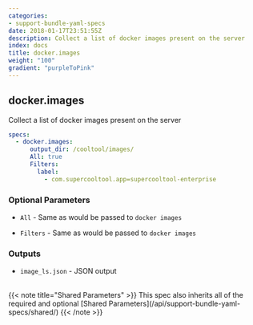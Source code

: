 ```yaml
---
categories:
- support-bundle-yaml-specs
date: 2018-01-17T23:51:55Z
description: Collect a list of docker images present on the server
index: docs
title: docker.images
weight: "100"
gradient: "purpleToPink"
---
```


## docker.images

Collect a list of docker images present on the server


```yaml
specs:
  - docker.images:
      output_dir: /cooltool/images/
      All: true
      Filters:
        label:
          - com.supercooltool.app=supercooltool-enterprise
```

    
### Optional Parameters


- `All` - Same as would be passed to `docker images`


- `Filters` - Same as would be passed to `docker images`


    
### Outputs


- `image_ls.json` - JSON output

    
<br>
{{< note title="Shared Parameters" >}}
This spec also inherits all of the required and optional [Shared Parameters](/api/support-bundle-yaml-specs/shared/)
{{< /note >}}
    
    